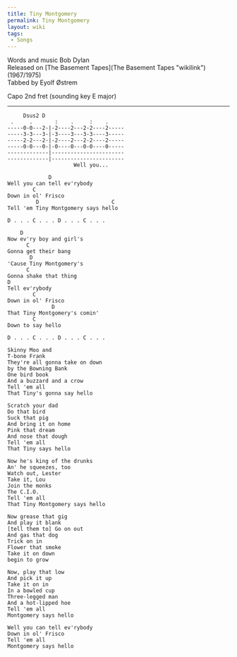 ```yaml
---
title: Tiny Montgomery
permalink: Tiny Montgomery
layout: wiki
tags:
 - Songs
---
```


Words and music Bob Dylan  
Released on [The Basement Tapes](The Basement Tapes "wikilink")
(1967/1975)  
Tabbed by Eyolf Østrem

Capo 2nd fret (sounding key E major)

* * * * *

         Dsus2 D
     .     .       :    .     :    .
    -----0-0---2-|-2----2---2-2----2-----
    -----3-3---3-|-3----3---3-3----3-----
    -----2-2---2-|-2----2---2-2----2-----
    -----0-0---0-|-0----0---0-0----0-----
    -------------|-----------------------
    -------------|-----------------------
                         Well you...

                 D
    Well you can tell ev'rybody
            C
    Down in ol' Frisco
             D                       C
    Tell 'em Tiny Montgomery says hello

    D . . . C . . . D . . . C . . .

        D
    Now ev'ry boy and girl's
          C
    Gonna get their bang
           D
    'Cause Tiny Montgomery's
          C
    Gonna shake that thing
    D
    Tell ev'rybody
            C
    Down in ol' Frisco
                  D
    That Tiny Montgomery's comin'
            C
    Down to say hello

    D . . . C . . . D . . . C . . .

    Skinny Moo and
    T-bone Frank
    They're all gonna take on down
    by the Bowning Bank
    One bird book
    And a buzzard and a crow
    Tell 'em all
    That Tiny's gonna say hello

    Scratch your dad
    Do that bird
    Suck that pig
    And bring it on home
    Pink that dream
    And nose that dough
    Tell 'em all
    That Tiny says hello

    Now he's king of the drunks
    An' he squeezes, too
    Watch out, Lester
    Take it, Lou
    Join the monks
    The C.I.O.
    Tell 'em all
    That Tiny Montgomery says hello

    Now grease that gig
    And play it blank
    [tell them to] Go on out
    And gas that dog
    Trick on in
    Flower that smoke
    Take it on down
    begin to grow

    Now, play that low
    And pick it up
    Take it on in
    In a bowled cup
    Three-legged man
    And a hot-lipped hoe
    Tell 'em all
    Montgomery says hello

    Well you can tell ev'rybody
    Down in ol' Frisco
    Tell 'em all
    Montgomery says hello
